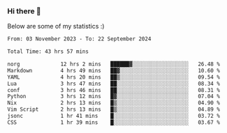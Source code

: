 ### Hi there 👋
Below are some of my statistics :)

<!--START_SECTION:waka-->

```txt
From: 03 November 2023 - To: 22 September 2024

Total Time: 43 hrs 57 mins

norg             12 hrs 2 mins   ██████▓░░░░░░░░░░░░░░░░░░   26.48 %
Markdown         4 hrs 49 mins   ██▓░░░░░░░░░░░░░░░░░░░░░░   10.60 %
YAML             4 hrs 20 mins   ██▒░░░░░░░░░░░░░░░░░░░░░░   09.54 %
Lua              3 hrs 47 mins   ██░░░░░░░░░░░░░░░░░░░░░░░   08.34 %
conf             3 hrs 46 mins   ██░░░░░░░░░░░░░░░░░░░░░░░   08.31 %
Python           3 hrs 12 mins   █▓░░░░░░░░░░░░░░░░░░░░░░░   07.04 %
Nix              2 hrs 13 mins   █▒░░░░░░░░░░░░░░░░░░░░░░░   04.90 %
Vim Script       2 hrs 13 mins   █▒░░░░░░░░░░░░░░░░░░░░░░░   04.89 %
jsonc            1 hr 41 mins    █░░░░░░░░░░░░░░░░░░░░░░░░   03.72 %
CSS              1 hr 39 mins    █░░░░░░░░░░░░░░░░░░░░░░░░   03.67 %
```

<!--END_SECTION:waka-->

<!--
**KlapenHz/KlapenHz** is a ✨ _special_ ✨ repository because its `README.md` (this file) appears on your GitHub profile.

Here are some ideas to get you started:

- 🔭 I’m currently working on ...
- 🌱 I’m currently learning ...
- 👯 I’m looking to collaborate on ...
- 🤔 I’m looking for help with ...
- 💬 Ask me about ...
- 📫 How to reach me: ...
- 😄 Pronouns: ...
- ⚡ Fun fact: ...
-->
